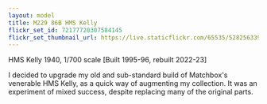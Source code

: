 ```yaml
---
layout: model
title: M229 86B HMS Kelly
flickr_set_id: 72177720307584145
flickr_set_thumbnail_url: https://live.staticflickr.com/65535/52825633967_9f45b21e96_m.jpg
---
```


HMS Kelly 1940, 1/700 scale
[Built 1995-96, rebuilt 2022-23]

I decided to upgrade my old and sub-standard build of Matchbox&#39;s venerable HMS Kelly, as a quick way of augmenting my collection. It was an experiment of mixed success, despite replacing many of the original parts.


